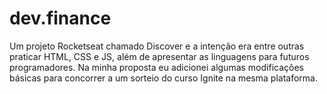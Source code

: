 # dev.finance
Um projeto Rocketseat chamado Discover e a intenção era entre outras praticar HTML, CSS e JS, além de apresentar as linguagens para futuros programadores. Na minha proposta eu adicionei algumas modificações básicas para concorrer a um sorteio do curso Ignite na mesma plataforma.
